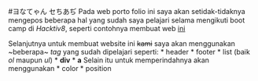 #ヨなてゃん セちあぢ
Pada web porto folio ini saya akan setidak-tidaknya mengepos beberapa hal yang sudah saya pelajari selama mengikuti boot camp di *Hacktiv8*, seperti contohnya membuat web [ini]()
 
Selanjutnya untuk membuat website ini ~~kami~~ saya akan menggunakan ~beberapa~ *tag* yang sudah dipelajari seperti:
	* header
	* footer
	* list (baik *ol* maupun *ul*)
	* **div**
	* **a**
Selain itu untuk memperindahnya akan menggunakan 
	* color
	* position